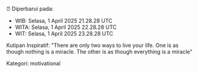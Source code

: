 ⏰ Diperbarui pada:
- WIB: Selasa, 1 April 2025 21.28.28 UTC
- WITA: Selasa, 1 April 2025 22.28.28 UTC
- WIT: Selasa, 1 April 2025 23.28.28 UTC

Kutipan Inspiratif:
"There are only two ways to live your life. One is as though nothing is a miracle. The other is as though everything is a miracle"


Kategori: motivational

